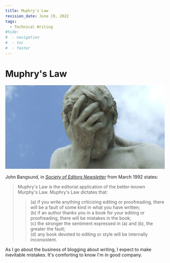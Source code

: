 ```yaml
---
title: Muphry's Law
revision_date: June 19, 2022
tags:
  - Technical Writing
#hide:
#  - navigation
#  - toc
#  - footer
---
```


# Muphry's Law

![Featured](_media/pexels-karatara-931317.webp)

John Bangsund, in [*Society of Editors Newsletter*](https://web.archive.org/web/20080720221038/http://home.pacific.net.au/~bangsund/muphry.htm) from March 1992 states:

> Muphry's Law is the editorial application of the better-known Murphy's Law. Muphry's Law dictates that:  
> 
>> (a) if you write anything criticizing editing or proofreading, there will be a fault of some kind in what you have written;  
>> (b) if an author thanks you in a book for your editing or proofreading, there will be mistakes in the book;  
>> (c) the stronger the sentiment expressed in (a) and (b), the greater the fault;  
>> (d) any book devoted to editing or style will be internally inconsistent.

As I go about the business of blogging about writing, I expect to make inevitable mistakes. It's comforting to know I'm in good company.  
